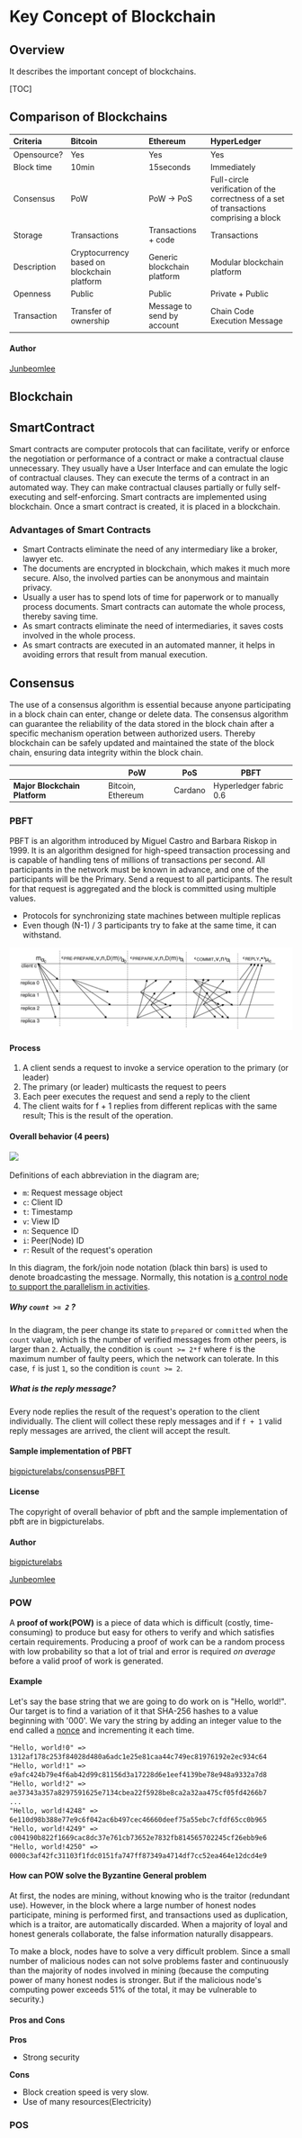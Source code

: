 # Key Concept of Blockchain



## Overview

It describes the important concept of blockchains.



[TOC]



## Comparison of Blockchains

| Criteria    | Bitcoin                                  | Ethereum                     | HyperLedger                              |
| :---------- | :--------------------------------------- | :--------------------------- | :--------------------------------------- |
| Opensource? | Yes                                      | Yes                          | Yes                                      |
| Block time  | 10min                                    | 15seconds                    | Immediately                              |
| Consensus   | PoW                                      | PoW  -> PoS                  | Full-circle verification of the  correctness of a set of transactions comprising a block |
| Storage     | Transactions                             | Transactions + code          | Transactions                             |
| Description | Cryptocurrency based  on blockchain  platform | Generic  blockchain platform | Modular  blockchain platform             |
| Openness    | Public                                  | Public                       | Private  + Public                        |
| Transaction | Transfer of ownership                    | Message to send by account   | Chain Code Execution Message             |

#### Author

[Junbeomlee](https://github.com/junbeomlee)

## Blockchain

## SmartContract
Smart contracts are computer protocols that can facilitate, verify or enforce the negotiation or performance of a contract or make a contractual clause unnecessary. They usually have a User Interface and can emulate the logic of contractual clauses. They can execute the terms of a contract in an automated way. They can make contractual clauses partially or fully self-executing and self-enforcing.
Smart contracts are implemented using blockchain. Once a smart contract is created, it is placed in a blockchain.

### Advantages of Smart Contracts
- Smart Contracts eliminate the need of any intermediary like a broker, lawyer etc.
- The documents are encrypted in blockchain, which makes it much more secure. Also, the involved parties can be anonymous and maintain privacy.
- Usually a user has to spend lots of time for paperwork or to manually process documents. Smart contracts can automate the whole process, thereby saving time.
- As smart contracts eliminate the need of intermediaries, it saves costs involved in the whole process.
- As smart contracts are executed in an automated manner, it helps in avoiding errors that result from manual execution.

## Consensus

The use of a consensus algorithm is essential because anyone participating in a block chain can enter, change or delete data. The consensus algorithm can guarantee the reliability of the data stored in the block chain after a specific mechanism operation between authorized users. Thereby blockchain can be safely updated and maintained the state of the block chain, ensuring data integrity within the block chain.

|                               | PoW               | PoS     | PBFT                   |
| ----------------------------- | ----------------- | ------- | ---------------------- |
| **Major Blockchain Platform** | Bitcoin, Ethereum | Cardano | Hyperledger fabric 0.6 |

### PBFT

 PBFT is an algorithm introduced by Miguel Castro and Barbara Riskop in 1999. It is an algorithm designed for high-speed transaction processing and is capable of handling tens of millions of transactions per second. All participants in the network must be known in advance, and one of the participants will be the Primary. Send a request to all participants. The result for that request is aggregated and the block is committed using multiple values.

- Protocols for synchronizing state machines between multiple replicas
- Even though (N-1) / 3 participants try to fake at the same time, it can withstand.

![consensus-keyconecpt-pbft](../doc/images/consensus-keyconecpt-pbft.png)

#### Process

1. A client sends a request to invoke a service operation to the primary (or leader)
2. The primary (or leader) multicasts the request to peers
3. Each peer executes the request and send a reply to the client
4. The client waits for f + 1 replies from different replicas with the same result; This is the result of the operation.

#### Overall behavior (4 peers)

![](https://github.com/bigpicturelabs/consensusPBFT/blob/master/pbft-consensus-behavior.jpg)

Definitions of each abbreviation in the diagram are;

- `m`: Request message object
- `c`: Client ID
- `t`: Timestamp
- `v`: View ID
- `n`: Sequence ID
- `i`: Peer(Node) ID
- `r`: Result of the request's operation

In this diagram, the fork/join node notation (black thin bars) is used to denote broadcasting the message. Normally, this notation is [a control node to support the parallelism in activities](https://www.uml-diagrams.org/activity-diagrams-controls.html#fork-node).

##### Why `count >= 2` ?

In the diagram, the peer change its state to `prepared` or `committed` when the `count` value, which is the number of verified messages from other peers, is larger than `2`.
Actually, the condition is `count >= 2*f` where `f` is the maximum number of faulty peers, which the network can tolerate. In this case, `f` is just `1`, so the condition is `count >= 2`. 

#####  What is the reply message?

Every node replies the result of the request's operation to the client individually. The client will collect these reply messages and if `f + 1` valid reply messages are arrived, the client will accept the result.

#### Sample implementation of PBFT

[bigpicturelabs/consensusPBFT](https://github.com/bigpicturelabs/consensusPBFT)

#### License

The copyright of overall behavior of pbft and the sample implementation of pbft are in bigpicturelabs.

#### Author

[bigpicturelabs](https://github.com/bigpicturelabs)

[Junbeomlee](https://github.com/junbeomlee)



### POW

A **proof of work(POW)** is a piece of data which is difficult (costly, time-consuming) to produce but easy for others to verify and which satisfies certain requirements. Producing a proof of work can be a random process with low probability so that a lot of trial and error is required *on average* before a valid proof of work is generated.

#### Example

Let's say the base string that we are going to do work on is "Hello, world!". Our target is to find a variation of it that SHA-256 hashes to a value beginning with '000'. We vary the string by adding an integer value to the end called a [nonce](https://en.bitcoin.it/wiki/Nonce) and incrementing it each time.

```
"Hello, world!0" => 1312af178c253f84028d480a6adc1e25e81caa44c749ec81976192e2ec934c64
"Hello, world!1" => e9afc424b79e4f6ab42d99c81156d3a17228d6e1eef4139be78e948a9332a7d8
"Hello, world!2" => ae37343a357a8297591625e7134cbea22f5928be8ca2a32aa475cf05fd4266b7
...
"Hello, world!4248" => 6e110d98b388e77e9c6f042ac6b497cec46660deef75a55ebc7cfdf65cc0b965
"Hello, world!4249" => c004190b822f1669cac8dc37e761cb73652e7832fb814565702245cf26ebb9e6
"Hello, world!4250" => 0000c3af42fc31103f1fdc0151fa747ff87349a4714df7cc52ea464e12dcd4e9
```



#### How can POW solve the Byzantine General problem 

At first, the nodes are mining, without knowing who is the traitor (redundant use). However, in the block where a large number of honest nodes participate, mining is performed first, and transactions used as duplication, which is a traitor, are automatically discarded. When a majority of loyal and honest generals collaborate, the false information naturally disappears.

To make a block, nodes have to solve a very difficult problem. Since a small number of malicious nodes can not solve problems faster and continuously than the majority of nodes involved in mining (because the computing power of many honest nodes is stronger. But if the malicious node's computing power exceeds 51% of the total, it may be vulnerable to security.)



#### Pros and Cons

**Pros**

- Strong security

**Cons**

- Block creation speed is very slow.
- Use of many resources(Electricity)



### POS
